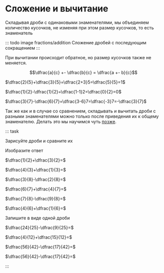 # Cложение и вычитание

Складывая дроби с одинаковыми знаменателями, мы объединяем количество кусочков, не изменяя при этом размер кусочков, то есть знаменатель

::: todo image
fractions/addition
Сложение дробей с последующим сокращением
:::

При вычитании происходит обратное, но размер кусочков также не меняется.

$$\dfrac{a}{c} +- \dfrac{b}{c} = \dfrac{a +- b}{c}$$

$\dfrac{2}{5}+\dfrac{3}{5}=\dfrac{2+3}5=\dfrac{5}{5}=1$

$\dfrac{1}{2}-\dfrac{1}{2}=\dfrac{1-1}2=\dfrac{0}{2}=0$

$\dfrac{3}{7}-\dfrac{6}{7}=\dfrac{3-6}7=\dfrac{-3}7=-\dfrac{3}{7}$

Так же как и в случае со сравнением, складывать и вычитать дроби с разными знаменателями можно только после приведения их к общему знаменателю. Делать это мы научимся чуть [позже]('#').

::: task

Зарисуйте дроби и сравните их

Изобразите ответ

$\dfrac{1}{2}+\dfrac{3}{2}=$

$\dfrac{4}{3}+\dfrac{1}{3}=$

$\dfrac{3}{8}-\dfrac{2}{8}=$

$\dfrac{6}{7}+\dfrac{4}{7}=$

$\dfrac{7}{8}-\dfrac{9}{8}=$

$\dfrac{4}{6}+\dfrac{1}{6}=$

Запишите в виде одной дроби

$\dfrac{24}{25}-\dfrac{9}{25}=$

$\dfrac{4}{12}+\dfrac{15}{12}=$

$\dfrac{56}{42}-\dfrac{17}{42}=$

$\dfrac{56}{42}-\dfrac{17}{42}=$

:::
